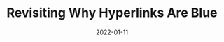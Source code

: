 ---
date: 2022-01-11
permalink: false
publisher: mozilla
tags:
  - design
  - hypertext
target_url: https://blog.mozilla.org/en/internet-culture/why-are-hyperlinks-blue-revisited/
title: Revisiting Why Hyperlinks Are Blue
---